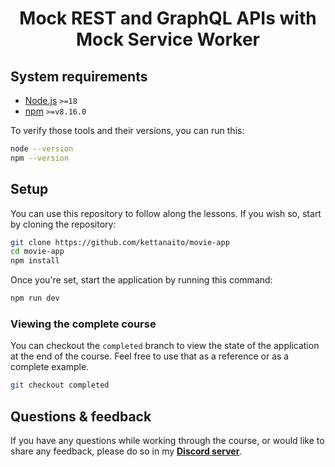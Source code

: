 <h1 align="center">Mock REST and GraphQL APIs with Mock Service Worker</h1>

## System requirements

- [Node.js](https://nodejs.org/) `>=18`
- [npm](https://www.npmjs.com/) `>=v8.16.0`

To verify those tools and their versions, you can run this:

```sh
node --version
npm --version
```

## Setup

You can use this repository to follow along the lessons. If you wish so, start by cloning the repository:

```sh
git clone https://github.com/kettanaito/movie-app
cd movie-app
npm install
```

Once you're set, start the application by running this command:

```sh
npm run dev
```

### Viewing the complete course

You can checkout the `completed` branch to view the state of the application at the end of the course. Feel free to use that as a reference or as a complete example.

```sh
git checkout completed
```

## Questions & feedback

If you have any questions while working through the course, or would like to share any feedback, please do so in my [**Discord server**](https://discord.gg/z29WbnfDC5).
